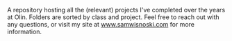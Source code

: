 A repository hosting all the (relevant) projects I've completed over the years at Olin. Folders are sorted by class and project. Feel free to reach out with any questions, or visit my site at www.samwisnoski.com for more information.
